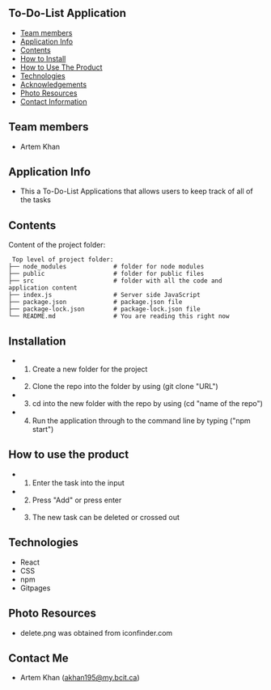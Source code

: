 ## To-Do-List Application 

* [Team members](#team-members)
* [Application Info](#Application-Info)
* [Contents](#Contents)
* [How to Install](#installation)
* [How to Use The Product](#how-to-use-the-product)
* [Technologies](#technologies)
* [Acknowledgements](#acknowledgements)
* [Photo Resources](#photo-resources)
* [Contact Information](#contact-me)

## Team members
- Artem Khan 

## Application Info
- This a To-Do-List Applications that allows users to keep track of all of the tasks

## Contents
Content of the project folder:

```
 Top level of project folder: 
├── node_modules             # folder for node modules 
├── public                   # folder for public files
├── src                      # folder with all the code and application content
├── index.js                 # Server side JavaScript
├── package.json             # package.json file 
├── package-lock.json        # package-lock.json file 
└── README.md                # You are reading this right now

```
## Installation
 - 1) Create a new folder for the project 
 - 2) Clone the repo into the folder by using (git clone "URL")
 - 3) cd into the new folder with the repo by using (cd "name of the repo")
 - 4) Run the application through to the command line by typing ("npm start")

## How to use the product
- 1) Enter the task into the input 
- 2) Press "Add" or press enter
- 3) The new task can be deleted or crossed out 

## Technologies
- React
- CSS
- npm
- Gitpages

## Photo Resources  
- delete.png was obtained from iconfinder.com

## Contact Me
- Artem Khan (akhan195@my.bcit.ca)